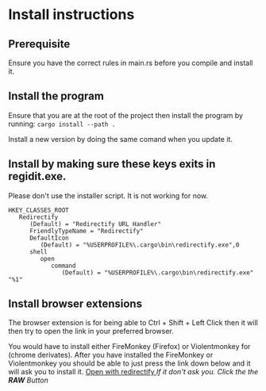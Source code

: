 # Install instructions
## Prerequisite
Ensure you have the correct rules in main.rs before you compile and install it.

## Install the program

Ensure that you are at the root of the project then install the program by
running: `cargo install --path .`

Install a new version by doing the same comand when you update it.



## Install by making sure these keys exits in regidit.exe.
Please don't use the installer script. It is not working for now.

```reg
HKEY_CLASSES_ROOT
   Redirectify
      (Default) = "Redirectify URL Handler"
      FriendlyTypeName = "Redirectify"
      DefaultIcon
         (Default) = "%USERPROFILE%\.cargo\bin\redirectify.exe",0
      shell
         open
            command
               (Default) = "%USERPROFILE%\.cargo\bin\redirectify.exe" "%1"
```




## Install browser extensions
The browser extension is for being able to Ctrl + Shift + Left Click then it will
then try to open the link in your preferred browser.


You would have to install either FireMonkey (Firefox) or Violentmonkey
for (chrome derivates).
After you have installed the FireMonkey or Violentmonkey you should be able to
just press the link down below and it will ask you to install it.
[Open with redirectify ](open_with_redirectify.user.js)
*If it don't ask you. Click the the ***RAW*** Button*
